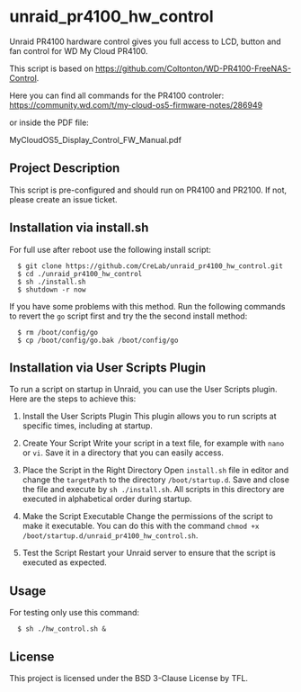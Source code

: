 # unraid_pr4100_hw_control

Unraid PR4100 hardware control gives you full access to LCD, button and fan control for WD My Cloud PR4100.

This script is based on https://github.com/Coltonton/WD-PR4100-FreeNAS-Control.

Here you can find all commands for the PR4100 controler:
https://community.wd.com/t/my-cloud-os5-firmware-notes/286949

or inside the PDF file:

MyCloudOS5_Display_Control_FW_Manual.pdf

## Project Description

This script is pre-configured and should run on PR4100 and PR2100. If not, please create an issue ticket.

## Installation via install.sh
For full use after reboot use the following install script:

```
  $ git clone https://github.com/CreLab/unraid_pr4100_hw_control.git
  $ cd ./unraid_pr4100_hw_control
  $ sh ./install.sh
  $ shutdown -r now
```
If you have some problems with this method. Run the following commands to revert the `go` script first and try the the second install method:

```
  $ rm /boot/config/go
  $ cp /boot/config/go.bak /boot/config/go
```

## Installation via User Scripts Plugin
To run a script on startup in Unraid, you can use the User Scripts plugin. Here are the steps to achieve this:

1. Install the User Scripts Plugin
This plugin allows you to run scripts at specific times, including at startup.

2. Create Your Script
Write your script in a text file, for example with `nano` or `vi`. Save it in a directory that you can easily access.

3. Place the Script in the Right Directory
Open `install.sh` file in editor and change the `targetPath` to the directory `/boot/startup.d`. Save and close the file and execute by `sh ./install.sh`. All scripts in this directory are executed in alphabetical order during startup.

5. Make the Script Executable
Change the permissions of the script to make it executable. You can do this with the command `chmod +x /boot/startup.d/unraid_pr4100_hw_control.sh`.

6. Test the Script
Restart your Unraid server to ensure that the script is executed as expected.

## Usage
For testing only use this command:

```
  $ sh ./hw_control.sh &
```

## License

This project is licensed under the BSD 3-Clause License by TFL.
